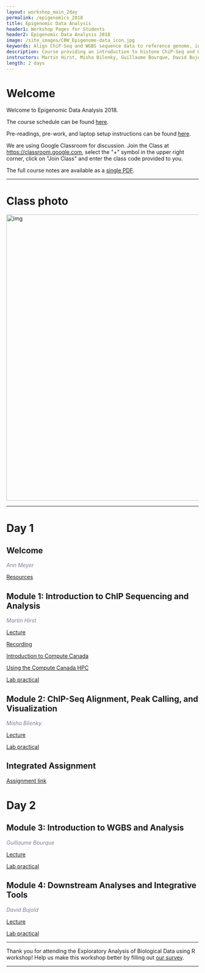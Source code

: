 ```yaml
---
layout: workshop_main_2day
permalink: /epigenomics_2018
title: Epigenomic Data Analysis
header1: Workshop Pages for Students
header2: Epigenomic Data Analysis 2018
image: /site_images/CBW_Epigenome-data_icon.jpg
keywords: Align ChiP-Seq and WGBS sequence data to reference genome, integrative tools for epigenomic data sets
description: Course providing an introduction to histone ChiP-Seq and WGBS data analysis followed by integrated tutorials demonstrating the use of open source ChiP-Seq and WGBS analysis packages. 
instructors: Martin Hirst, Misha Bilenky, Guillaume Bourque, David Bujold
length: 2 days
---
```


# Welcome <a id="welcome"></a>

Welcome to Epigenomic Data Analysis 2018.  

The course schedule can be found [here](https://bioinformaticsdotca.github.io/Epigenomics_2018_schedule).

Pre-readings, pre-work, and laptop setup instructions can be found [here](https://bioinformaticsdotca.github.io/epigenomics_2018_prework).<a id="preworkshop"></a>  

We are using Google Classroom for discussion. Join the Class at https://classroom.google.com, select the "+" symbol in the upper right corner, click on "Join Class" and enter the class code provided to you.

The full course notes are available as a [single PDF](https://drive.google.com/open?id=1LgidnXsoguj_Y-XaN1w0VhGk0WSYEveG).  

***

# Class photo

<img src="https://github.com/bioinformaticsdotca/Epigenomics_2018/blob/master/IMG_0250.JPG?raw=true" alt="img" width="750" />

***

# Day 1 <a id="day1"></a>

##  Welcome <a id="welcome"></a>

  *<font color="#827e9c">Ann Meyer</font>* 
  
  [Resources](https://drive.google.com/open?id=1ewMnAls8vD-EuWy3zCCi8CyT7pxD31Wb)  

##  Module 1: Introduction to ChIP Sequencing and Analysis <a id="module_1"></a>

  *<font color="#827e9c">Martin Hirst</font>*
  
  [Lecture](https://drive.google.com/open?id=1ksc3itcHoQsx2XKc6tCMspSO4KmasN0z)  
  
  [Recording](https://www.youtube.com/watch?v=i_J0pF-9DSY)
  
  [Introduction to Compute Canada](https://drive.google.com/open?id=10VxoWJI7MJuDkdzFDQ8ikPxixFXjG9Bc)  
  
  [Using the Compute Canada HPC](https://bioinformaticsdotca.github.io/epigenomics_2018_hpc_2018)  

  [Lab practical](http://bioinformaticsdotca.github.io/epigenomics_2018_module1_lab)  
  
  
##  Module 2: ChIP-Seq Alignment, Peak Calling, and Visualization <a id="module_2"></a>

  *<font color="#827e9c">Misha Bilenky</font>*
  
  [Lecture](https://drive.google.com/open?id=1X6oxur0zmnPpulSCi-cwpZEdEqAVkJw0)   
  
  [Lab practical](http://bioinformaticsdotca.github.io/epigenomics_2018_module2_lab)  

## Integrated Assignment

[Assignment link](http://bioinformaticsdotca.github.io/epigenomics_2018_integrated_assignment)  

# Day 2 <a id="day2"></a>

##  Module 3: Introduction to WGBS and Analysis <a id="module_3"></a>

  *<font color="#827e9c">Guillaume Bourque</font>*
  
  [Lecture](https://drive.google.com/open?id=1jJwEdloSWqKe2cz2Bpkw2UIxFIzS7gdc)   
  
  [Lab practical](http://bioinformaticsdotca.github.io/epigenomics_2018_module3_lab)


##  Module 4: Downstream Analyses and Integrative Tools <a id="module_4"></a>

  *<font color="#827e9c">David Bujold</font>*
  
  [Lecture](https://drive.google.com/open?id=1ajoKOdHfX5Cs5KTXscLY9_mCq5EE7qY2)  
  
  [Lab practical](http://bioinformaticsdotca.github.io/epigenomics_2018_module4_lab)

***

Thank you for attending the Exploratory Analysis of Biological Data using R workshop! Help us make this workshop better by filling out [our survey]().

***
